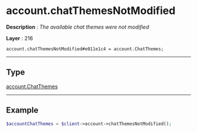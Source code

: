 # account.chatThemesNotModified

**Description** : *The available chat themes were not modified*

**Layer** : 216

```tl
account.chatThemesNotModified#e011e1c4 = account.ChatThemes;
```

---

## Type

[account.ChatThemes](type/account.ChatThemes)

---

## Example

```php
$accountChatThemes = $client->account->chatThemesNotModified();
```
